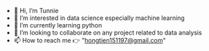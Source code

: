 - 👋 Hi, I’m Tunnie
- 👀 I’m interested in data science especially machine learning
- 🌱 I’m currently learning python
- 💞️ I’m looking to collaborate on any project related to data analysis
- 📫 How to reach me 👉 "hongtien151197@gmail.com" 

<!---
Tunne97/Tunne97 is a ✨ special ✨ repository because its `README.md` (this file) appears on your GitHub profile.
You can click the Preview link to take a look at your changes.
--->
